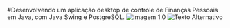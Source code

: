 #Desenvolvendo um aplicação desktop de controle de Finanças Pessoais em Java, com Java Swing e PostgreSQL.
![Imagem 1.0](https://github.com/hertonnn/API-Financas/teste.png)
<img src="https://github.com/hertonnn/API-Financas/teste.png" alt="Texto Alternativo">
